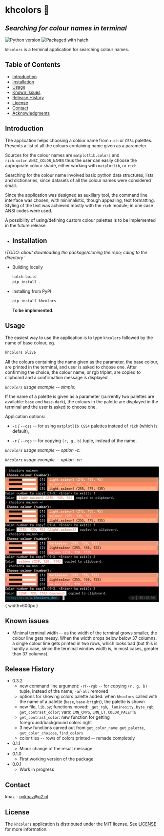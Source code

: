 [//]: <> (pandoc README.md -f markdown -t html5 -s -o README.html)

# khcolors 🎨
## *Searching for colour names in terminal*

![Python version](https://img.shields.io/badge/Python-3.10-blue)
![Packaged with hatch](https://img.shields.io/badge/Packaged%20with-hatch-60c7a8)

`khcolors` is a terminal application for searching colour names.

<!-- [![NPM Version][npm-image]][npm-url]
[![Build Status][travis-image]][travis-url]
[![Downloads Stats][npm-downloads]][npm-url] -->

## Table of Contents

- [Introduction](#introduction)
- [Installation](#installation)
- [Usage](#usage)
- [Known Issues](#known-issues)
- [Release History](#release-history)
- [License](#license)
- [Contact](#contact)
- [Acknowledgments](#acknowledgments)

## Introduction

<!-- One to two paragraph statement about your product and what it does. -->
The application helps choosing a colour name from `rich` or `CSS4` palettes. Presents a list of all the colours containing name given as a parameter.

Sources for the colour names are `matplotlib.colors` and `rich.color.ANSI_COLOR_NAMES` thus the user can easily choose the appropriate colour shade, either working with `matplotlib`, or `rich`.

Searching for the colour name involved basic python data structures, lists and dictionaries, since datasets of all the colour names were considered small.

Since the application was designed as auxiliary tool, the command line interface was chosen, with minimalistic, though appealing, text formatting. Styling of the text was achieved mostly with the `rich` module; in one case ANSI codes were used.

A possibility of using/defining custom colour palettes is to be implemented in the future release.

- ## Installation

*!TODO: about downloading the package/cloning the repo; cding to the directory`*

- Building locally

    ```bash
    hatch build
    pip install .
    ```

- Installing from PyPI

    ```bash
    pip install khcolors
    ```

    **To be implemented.**


## Usage

The easiest way to use the application is to type `khcolors` followed by the name of base colour, eg.

```bash
khcolors olive
```

All the colours containing the name given as the parameter, the base colour, are printed in the terminal, and user is asked to choose one. After confirming the choice, the colour name, or rgb triplet, are copied to clipboard and a confirmation message is displayed.

*`khcolors` usage example -- simple:*


If the name of a palette is given as a parameter (currently two palettes are available: `base` and `base-dark`), the colours in the palette are displayed in the terminal and the user is asked to choose one.

Application options:

- `-c` / `--css` -- for using `matplotlib CSS4` palettes instead of `rich` (which is default),

- `-r` / `--rgb` -- for copying `(r, g, b)` tuple, instead of the name.

*`khcolors` usage example -- option -c:*


*`khcolors` usage example -- option -cr:*

![`khcolors` for colour `salmon`, cases for all the options (linux).](./assets/khcolors_salmon_x4_linux.png "This is the caption of the figure (a simple paragraph)."){ width=600px }

<!-- [see file](./assets/outputfile_edited.html) -->

<!-- <figure> -->
<!--     <figcaption>khcolors, usage: on linux mint, in kitty</figcaption> -->
<!--     <img src="assets/khcolors_kitty.png" style="width: 50%;" title="usage: kitty linux" alt="image - usage: kitty linux" /> -->
<!-- </figure> -->

<!-- <br/> -->


<!-- <figure> -->
<!--     <figcaption>khcolors, usage: on windows, in powershell</figcaption> -->
<!--     <img src="assets/khcolors_powershell.png" style="width: 50%;" title="usage: powershell windows" alt="image - usage: powershell windows" /> -->
<!-- </figure> -->

<!--
## Development setup

Describe how to install all development dependencies and how to run an automated test-suite of some kind. Potentially do this for multiple platforms.

```sh
make install
npm test
```
-->

## Known issues

- Minimal terminal width -- as the width of the terminal grows smaller, the colour line gets messy. When the width drops below below 37 columns, a single colour line gets printed in two rows, which looks bad (but this is hardly a case, since the terminal window width is, in most cases, greater than 37 columns).

## Release History

- 0.3.2
  - new command line argument: `-r`/`--rgb` -- for copying `(r, g, b)` tuple,
      instead of the name; `-a`/`-all` removed
  - options for showing colors palette added: when `khcolors` called with
      the name of a palette (`base`, `base-bright`), the palette is shown
  - new file, `lib.py`; functions moved: `_get_rgb`, `_luminosity`, `byte_rgb`,
    `get_contrast_color`; vars: `LMN_CMPS`, `LMN_LT`, `COLOR_PALETTE`
  - `get_contrast_color`: new function for getting foreground/background colors
    right
  - 3 new functions carved out from `get_color_name`:
      `get_palette`, `get_color_choices`, `find_colors`
  - color tiles -- rows of colors printed -- remade completely
- 0.1.1
    - Minor change of the result message
- 0.1.0
    - First working version of the package
- 0.0.1
    - Work in progress

## Contact

<!--
khaz – [@YourTwitter](https://twitter.com/dbader_org) – YourEmail@example.com
-->
khaz –  pykhaz@o2.pl

## License

The `khcolors` application is distributed under the MIT license. See [LICENSE](LICENSE.txt) for more information.

<!-- [https://github.com/heliotech](https://github.com/heliotech/) -->


<!-- Markdown link & img dfn's -->
<!--
[npm-image]: https://img.shields.io/npm/v/datadog-metrics.svg?style=flat-square
[npm-url]: https://npmjs.org/package/datadog-metrics
[npm-downloads]: https://img.shields.io/npm/dm/datadog-metrics.svg?style=flat-square
[travis-image]: https://img.shields.io/travis/dbader/node-datadog-metrics/master.svg?style=flat-square
[travis-url]: https://travis-ci.org/dbader/node-datadog-metrics
[wiki]: https://github.com/yourname/yourproject/wiki
-->

